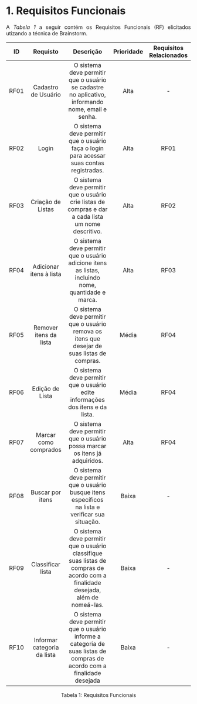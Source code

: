 # 1. Requisitos Funcionais

<p align="justify">A <i>Tabela 1</i> a seguir contém os Requisitos Funcionais (RF) elicitados utizando a técnica de Brainstorm.</p>

| ID   | Requisto |                                       Descrição                                           | Prioridade | Requisitos Relacionados |
| :--: | :------: |       :-----------------------------------------------------------------------:           | :--------: | :---------:|
| RF01 | Cadastro de Usuário | O sistema deve permitir que o usuário se cadastre no aplicativo, informando nome, email e senha. |    Alta    |      -     |
| RF02 | Login | O sistema deve permitir que o usuário faça o login para acessar suas contas registradas. |    Alta    |    RF01    |
| RF03 | Criação de Listas |  O sistema deve permitir que o usuário crie listas de compras e dar a cada lista um nome descritivo. |    Alta    |    RF02    |
| RF04 | Adicionar itens à lista | O sistema deve permitir que o usuário adicione itens as listas, incluindo nome, quantidade e marca. |    Alta    |    RF03    |
| RF05 | Remover itens da lista | O sistema deve permitir que o usuário remova os itens que desejar de suas listas de compras.      |    Média   |    RF04    |
| RF06 | Edição de Lista | O sistema deve permitir que o usuário edite informações dos itens e da lista. |    Média   |    RF04    |
| RF07 | Marcar como comprados | O sistema deve permitir que o usuário possa marcar os itens já adquiridos. |    Alta    |    RF04    |
| RF08 | Buscar por itens | O sistema deve permitir que o usuário busque itens específicos na lista e verificar sua situação. |    Baixa   |      -     |
| RF09 | Classificar lista | O sistema deve permitir que o usuário classifique suas listas de compras de acordo com a finalidade desejada, além de nomeá-las.  |    Baixa   |      -     |
| RF10 | Informar categoria da lista | O sistema deve permitir que o usuário informe a categoria de suas listas de compras de acordo com a finalidade desejada|    Baixa   |      -     |

<div style="text-align: center">
<p>Tabela 1: Requisitos Funcionais</p>
</div>

